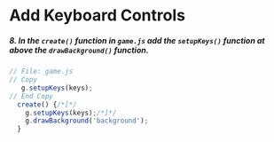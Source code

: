 # Add Keyboard Controls

##### 8. In the `create()` _function_ in `game.js` add the `setupKeys()` function at above the `drawBackground()` function.
```javascript
// File: game.js
// Copy
   g.setupKeys(keys);
// End Copy
  create() {/*[*/
    g.setupKeys(keys);/*]*/
    g.drawBackground('background');
  }
```

